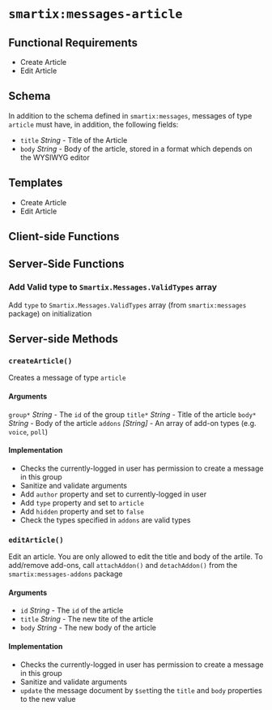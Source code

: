 # `smartix:messages-article`

## Functional Requirements

* Create Article
* Edit Article

## Schema

In addition to the schema defined in `smartix:messages`, messages of type `article` must have, in addition, the following fields:

* `title` *String* - Title of the Article
* `body` *String* - Body of the article, stored in a format which depends on the WYSIWYG editor

## Templates

* Create Article
* Edit Article

## Client-side Functions

## Server-Side Functions

### Add Valid type to `Smartix.Messages.ValidTypes` array

Add `type` to `Smartix.Messages.ValidTypes` array (from `smartix:messages` package) on initialization

## Server-side Methods

### `createArticle()`

Creates a message of type `article`

#### Arguments

`group*` *String* - The `id` of the group
`title*` *String* - Title of the article
`body*` *String* - Body of the article
`addons` *[String]* - An array of add-on types (e.g. `voice`, `poll`)

#### Implementation

* Checks the currently-logged in user has permission to create a message in this group
* Sanitize and validate arguments
* Add `author` property and set to currently-logged in user
* Add `type` property and set to `article`
* Add `hidden` property and set to `false`
* Check the types specified in `addons` are valid types

### `editArticle()`

Edit an article. You are only allowed to edit the title and body of the artile. To add/remove add-ons, call `attachAddon()` and `detachAddon()` from the `smartix:messages-addons` package

#### Arguments

* `id` *String* - The `id` of the article
* `title` *String* - The new tite of the article
* `body` *String* - The new body of the article

#### Implementation

* Checks the currently-logged in user has permission to create a message in this group
* Sanitize and validate arguments
* `update` the message document by `$set`ting the `title` and `body` properties to the new value
